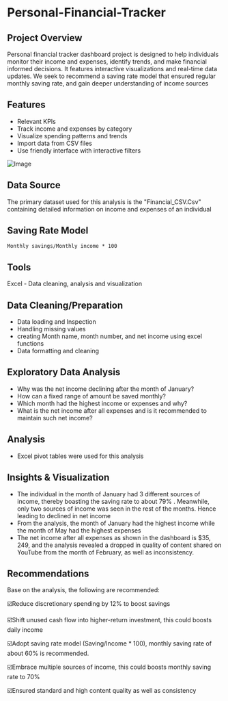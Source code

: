 # Personal-Financial-Tracker


## Project Overview
Personal financial tracker dashboard project is designed to help individuals monitor their income and expenses, identify trends, and make financial informed decisions. It features interactive visualizations and real-time data updates. We seek to recommend a saving rate model that ensured regular monthly saving rate, and gain deeper understanding of income sources

## Features 
- Relevant KPIs
- Track income and expenses by category
- Visualize spending patterns and trends
- Import data from CSV files 
- Use friendly interface with interactive filters 

![Image](https://github.com/user-attachments/assets/6f4fa2f6-f758-481a-9844-166984b090d8)

## Data Source
 The primary dataset used for this analysis is the "Financial_CSV.Csv"  containing detailed information on income and expenses of an individual

## Saving Rate Model
``` Excel
Monthly savings/Monthly income * 100
```
## Tools
 Excel  - Data cleaning, analysis and visualization

## Data Cleaning/Preparation
- Data loading and Inspection
- Handling missing values
- creating Month name, month number, and net income using excel functions
- Data formatting and cleaning

## Exploratory Data Analysis 
- Why was the net income declining after the month of January?
- How can a fixed range of amount be saved monthly?
-  Which month had the highest income or expenses and why?
- What is the net income after all expenses and is it recommended to maintain such net income?

## Analysis
- Excel pivot tables were used for this analysis

## Insights & Visualization
- The individual in the month of January had 3 different sources of income, thereby boasting the saving rate to about 79% .  Meanwhile, only two sources of income was seen in the rest  of the  months. Hence leading to declined in net income
- From the analysis, the month of January had the highest income while the month of May had the highest expenses
- The net income after all expenses as shown in the dashboard is $35, 249, and the analysis revealed a dropped in quality of content shared on YouTube from the month of February, as well as inconsistency.

## Recommendations
Base on the analysis, the following are recommended:

 ☑️Reduce discretionary spending by 12% to boost savings
 
 ☑️Shift unused cash flow into higher-return investment, this could boosts daily income
 
 ☑️Adopt saving rate model (Saving/Income * 100), monthly saving rate of about 60% is recommended.

 ☑️Embrace multiple sources of income, this could boosts monthly saving rate to 70%
 
 ☑️Ensured standard and high content quality as well as consistency


